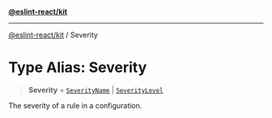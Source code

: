 [**@eslint-react/kit**](../README.md)

***

[@eslint-react/kit](../README.md) / Severity

# Type Alias: Severity

> **Severity** = [`SeverityName`](SeverityName.md) \| [`SeverityLevel`](SeverityLevel.md)

The severity of a rule in a configuration.
